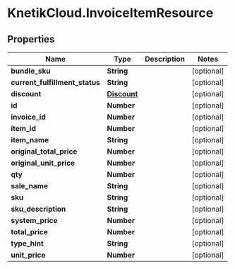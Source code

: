 # KnetikCloud.InvoiceItemResource

## Properties
Name | Type | Description | Notes
------------ | ------------- | ------------- | -------------
**bundle_sku** | **String** |  | [optional] 
**current_fulfillment_status** | **String** |  | [optional] 
**discount** | [**Discount**](Discount.md) |  | [optional] 
**id** | **Number** |  | [optional] 
**invoice_id** | **Number** |  | [optional] 
**item_id** | **Number** |  | [optional] 
**item_name** | **String** |  | [optional] 
**original_total_price** | **Number** |  | [optional] 
**original_unit_price** | **Number** |  | [optional] 
**qty** | **Number** |  | [optional] 
**sale_name** | **String** |  | [optional] 
**sku** | **String** |  | [optional] 
**sku_description** | **String** |  | [optional] 
**system_price** | **Number** |  | [optional] 
**total_price** | **Number** |  | [optional] 
**type_hint** | **String** |  | [optional] 
**unit_price** | **Number** |  | [optional] 


